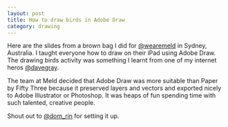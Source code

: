 ```yaml
---
layout: post
title: How to draw birds in Adobe Draw
category: drawing
---
```


Here are the slides from a brown bag I did for <a href="http://twitter.com/wearemeld" target="_blank">@wearemeld</a> in Sydney, Australia. I taught everyone how to draw on their iPad using Adobe Draw. The drawing birds activity was something I learnt from one of my internet heros [@davegray](http://twitter.com/davegray).

<script async class="speakerdeck-embed" data-id="99fa7de635fc46ab8dd53ace1cce140b" data-ratio="1.33333333333333" src="//speakerdeck.com/assets/embed.js"></script>

The team at Meld decided that Adobe Draw was more suitable than Paper by Fifty Three because it preserved layers and vectors and exported nicely to Adobe Illustrator or Photoshop. It was heaps of fun spending time with such talented, creative people.

Shout out to <a href="http://twitter.com/dom_rin" target="_blank">@dom_rin</a> for setting it up.
